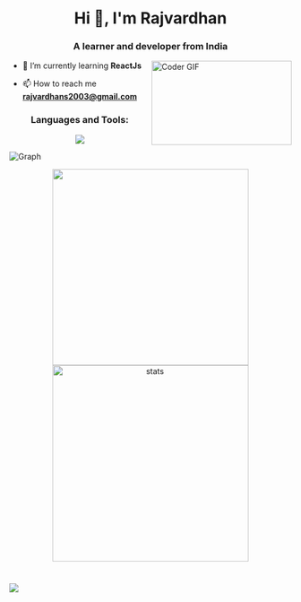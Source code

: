 <h1 align="center">Hi 👋, I'm Rajvardhan</h1>
<h3 align="center">A learner and developer from India</h3>
<img alt="Coder GIF" height=150 width=250 align = right src="https://media.tenor.com/2uyENRmiUt0AAAAC/coding.gif" />


- 🌱 I’m currently learning **ReactJs**

- 📫 How to reach me **rajvardhans2003@gmail.com**

<h3 align="center">Languages and Tools:</h3>
<p align="center">
<img src="https://skillicons.dev/icons?i=java,python,html,css,js,react,figma,nodejs,express,pug,mongodb" >
</p>

<p> <img align="center" src="https://github-readme-activity-graph.cyclic.app/graph?username=Raj7Dev&bg_color=050505&color=a694ff&line=9f85ff&point=00ff1e&area=true&hide_border=true" alt="Graph" /></p>



<div align='center' width="6rem">
    <img  width="350px" src= "https://github-readme-stats.vercel.app/api/top-langs/?username=raj7dev&theme=jolly&layout=compact&langs_count=10&hide=html"/>
<!--     <img  width="300px" height="150px" src="https://github-readme-stats.vercel.app/api?username=raj7dev&theme=jolly&show_icons=true"/> -->
    <img  width="350px"   src="https://github-readme-streak-stats.herokuapp.com?user=Raj7Dev&theme=jolly&border_radius=5" alt= "stats"/>
</div>

#



![](https://github.com/PulkitSinghDev/PulkitSinghDev/blob/main/footer.png)
